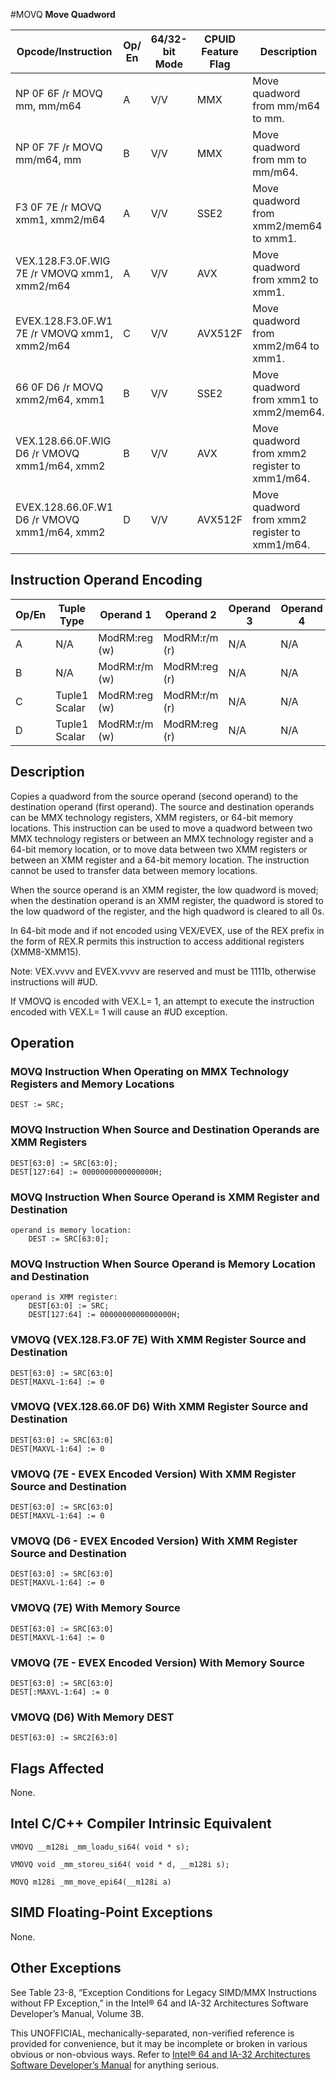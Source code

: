 #MOVQ
**Move Quadword**

| Opcode/Instruction                           | Op/ En | 64/32-bit Mode | CPUID Feature Flag | Description                                   |
| -------------------------------------------- | ------ | -------------- | ------------------ | --------------------------------------------- |
| NP 0F 6F /r MOVQ mm, mm/m64                  | A      | V/V            | MMX                | Move quadword from mm/m64 to mm.              |
| NP 0F 7F /r MOVQ mm/m64, mm                  | B      | V/V            | MMX                | Move quadword from mm to mm/m64.              |
| F3 0F 7E /r MOVQ xmm1, xmm2/m64              | A      | V/V            | SSE2               | Move quadword from xmm2/mem64 to xmm1.        |
| VEX.128.F3.0F.WIG 7E /r VMOVQ xmm1, xmm2/m64 | A      | V/V            | AVX                | Move quadword from xmm2 to xmm1.              |
| EVEX.128.F3.0F.W1 7E /r VMOVQ xmm1, xmm2/m64 | C      | V/V            | AVX512F            | Move quadword from xmm2/m64 to xmm1.          |
| 66 0F D6 /r MOVQ xmm2/m64, xmm1              | B      | V/V            | SSE2               | Move quadword from xmm1 to xmm2/mem64.        |
| VEX.128.66.0F.WIG D6 /r VMOVQ xmm1/m64, xmm2 | B      | V/V            | AVX                | Move quadword from xmm2 register to xmm1/m64. |
| EVEX.128.66.0F.W1 D6 /r VMOVQ xmm1/m64, xmm2 | D      | V/V            | AVX512F            | Move quadword from xmm2 register to xmm1/m64. |

## Instruction Operand Encoding

| Op/En | Tuple Type    | Operand 1     | Operand 2     | Operand 3 | Operand 4 |
| ----- | ------------- | ------------- | ------------- | --------- | --------- |
| A     | N/A           | ModRM:reg (w) | ModRM:r/m (r) | N/A       | N/A       |
| B     | N/A           | ModRM:r/m (w) | ModRM:reg (r) | N/A       | N/A       |
| C     | Tuple1 Scalar | ModRM:reg (w) | ModRM:r/m (r) | N/A       | N/A       |
| D     | Tuple1 Scalar | ModRM:r/m (w) | ModRM:reg (r) | N/A       | N/A       |

## Description

Copies a quadword from the source operand (second operand) to the destination operand (first operand). The source and destination operands can be MMX technology registers, XMM registers, or 64-bit memory locations. This instruction can be used to move a quadword between two MMX technology registers or between an MMX technology register and a 64-bit memory location, or to move data between two XMM registers or between an XMM register and a 64-bit memory location. The instruction cannot be used to transfer data between memory locations.

When the source operand is an XMM register, the low quadword is moved; when the destination operand is an XMM register, the quadword is stored to the low quadword of the register, and the high quadword is cleared to all 0s.

In 64-bit mode and if not encoded using VEX/EVEX, use of the REX prefix in the form of REX.R permits this instruction to access additional registers (XMM8-XMM15).

Note: VEX.vvvv and EVEX.vvvv are reserved and must be 1111b, otherwise instructions will #​​​UD.

If VMOVQ is encoded with VEX.L= 1, an attempt to execute the instruction encoded with VEX.L= 1 will cause an #​​​UD exception.

## Operation

### MOVQ Instruction When Operating on MMX Technology Registers and Memory Locations

```
DEST := SRC;

```

### MOVQ Instruction When Source and Destination Operands are XMM Registers

```
DEST[63:0] := SRC[63:0];
DEST[127:64] := 0000000000000000H;

```

### MOVQ Instruction When Source Operand is XMM Register and Destination

```
operand is memory location:
    DEST := SRC[63:0];

```

### MOVQ Instruction When Source Operand is Memory Location and Destination

```
operand is XMM register:
    DEST[63:0] := SRC;
    DEST[127:64] := 0000000000000000H;

```

### VMOVQ (VEX.128.F3.0F 7E) With XMM Register Source and Destination

```
DEST[63:0] := SRC[63:0]
DEST[MAXVL-1:64] := 0

```

### VMOVQ (VEX.128.66.0F D6) With XMM Register Source and Destination

```
DEST[63:0] := SRC[63:0]
DEST[MAXVL-1:64] := 0

```

### VMOVQ (7E - EVEX Encoded Version) With XMM Register Source and Destination

```
DEST[63:0] := SRC[63:0]
DEST[MAXVL-1:64] := 0

```

### VMOVQ (D6 - EVEX Encoded Version) With XMM Register Source and Destination

```
DEST[63:0] := SRC[63:0]
DEST[MAXVL-1:64] := 0

```

### VMOVQ (7E) With Memory Source

```
DEST[63:0] := SRC[63:0]
DEST[MAXVL-1:64] := 0

```

### VMOVQ (7E - EVEX Encoded Version) With Memory Source

```
DEST[63:0] := SRC[63:0]
DEST[:MAXVL-1:64] := 0

```

### VMOVQ (D6) With Memory DEST

```
DEST[63:0] := SRC2[63:0]

```

## Flags Affected

None.

## Intel C/C++ Compiler Intrinsic Equivalent

```
VMOVQ __m128i _mm_loadu_si64( void * s);

```

```
VMOVQ void _mm_storeu_si64( void * d, __m128i s);

```

```
MOVQ m128i _mm_move_epi64(__m128i a)

```

## SIMD Floating-Point Exceptions

None.

## Other Exceptions

See Table 23-8, “Exception Conditions for Legacy SIMD/MMX Instructions without FP Exception,” in the Intel® 64 and IA-32 Architectures Software Developer’s Manual, Volume 3B.

This UNOFFICIAL, mechanically-separated, non-verified reference is provided for convenience, but it may be
incomplete or broken in various obvious or non-obvious
ways. Refer to [Intel® 64 and IA-32 Architectures Software Developer’s Manual](https://software.intel.com/en-us/download/intel-64-and-ia-32-architectures-sdm-combined-volumes-1-2a-2b-2c-2d-3a-3b-3c-3d-and-4) for anything serious.
